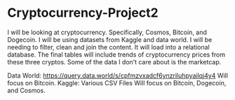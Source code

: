# Cryptocurrency-Project2

I will be looking at cryptocurrency. Specifically, Cosmos, Bitcoin, and Dogecoin. I will be using datasets from Kaggle and data world. I will be needing to filter, clean and join the content. It will load into a relational database. The final tables will include trends of cryptocurrency prices from these three cryptos. Some of the data I don’t care about is the marketcap.

Data World: https://query.data.world/s/cpfmzvxadcf6ynzriluhpyailqj4y4
Will focus on Bitcoin.
Kaggle: Various CSV Files
Will focus on Bitcoin, Dogecoin, and Cosmos.
